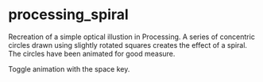 processing_spiral
=================
Recreation of a simple optical illustion in Processing. A series of concentric circles drawn using slightly rotated squares creates the effect of a spiral. The circles have been animated for good measure.

Toggle animation with the space key.

